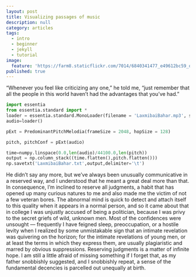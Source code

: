 ```yaml
---
layout: post
title: Visualizing passages of music
description: null
category: articles
tags:
  - intro
  - beginner
  - jekyll
  - tutorial
image:
  feature: 'https://farm8.staticflickr.com/7014/6840341477_e49612bc59_o_d.jpg'
published: true
---
```


“Whenever you feel like criticizing any one,” he told me, “just remember that all the people in this world haven’t had the advantages that you’ve had.”

```python
import essentia 
from essentia.standard import *
loader = essentia.standard.MonoLoader(filename = 'LaxmibaiBahar.mp3', sampleRate = 44100)
audio=loader()
```

```python
pExt = PredominantPitchMelodia(frameSize = 2048, hopSize = 128)
```

```python
pitch, pitchConf = pExt(audio)
```

```python
time=numpy.linspace(0.0,len(audio)/44100.0,len(pitch))
output = np.column_stack((time.flatten(),pitch.flatten()))
np.savetxt('LaxmibaiBahar.txt',output,delimiter='\t')
```

He didn’t say any more, but we’ve always been unusually communicative in a reserved way, and I understood that he meant a great deal more than that. In consequence, I’m inclined to reserve all judgments, a habit that has opened up many curious natures to me and also made me the victim of not a few veteran bores. The abnormal mind is quick to detect and attach itself to this quality when it appears in a normal person, and so it came about that in college I was unjustly accused of being a politician, because I was privy to the secret griefs of wild, unknown men. Most of the confidences were unsought — frequently I have feigned sleep, preoccupation, or a hostile levity when I realized by some unmistakable sign that an intimate revelation was quivering on the horizon; for the intimate revelations of young men, or at least the terms in which they express them, are usually plagiaristic and marred by obvious suppressions. Reserving judgments is a matter of infinite hope. I am still a little afraid of missing something if I forget that, as my father snobbishly suggested, and I snobbishly repeat, a sense of the fundamental decencies is parcelled out unequally at birth.
